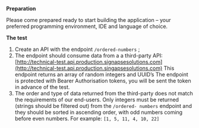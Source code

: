 **Preparation**

Please come prepared ready to start building the application – your preferred programming
environment, IDE and language of choice.

**The test**

1. Create an API with the endpoint `/ordered-numbers` ;
2. The endpoint should consume data from a a third-party API:
[http://technical-test.api.production.signapsesolutions.com](http://technical-test.api.production.singapsesolutions.com)
This endpoint returns an array of random integers and UUID’s
The endpoint is protected with Bearer Authorisation tokens, you will be sent the token in advance of the test. 
3. The order and type of data returned from the third-party does not match the requirements of our end-users.
Only integers must be returned (strings should be filtered out) from the `/ordered- numbers` endpoint and they should be sorted in ascending order, with odd numbers coming before even numbers.
For example: `[1, 5, 11, 4, 10, 22]`
